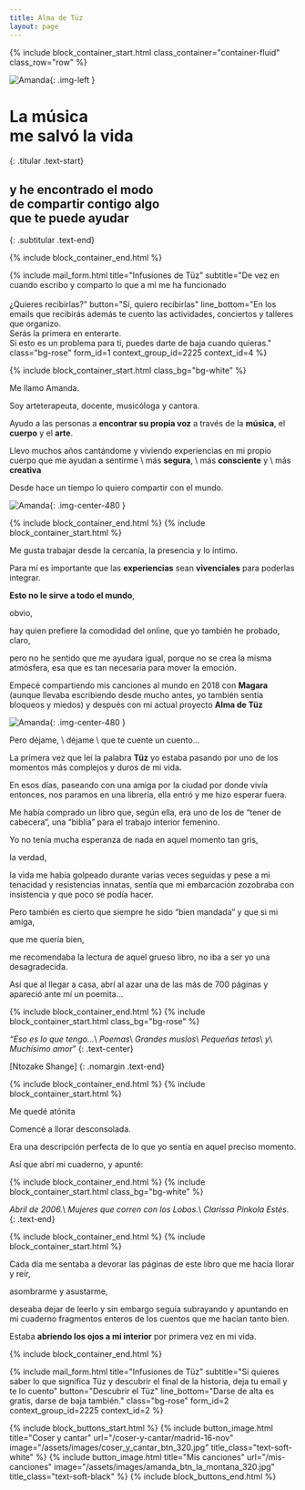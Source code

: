 ```yaml
---
title: Alma de Tüz
layout: page
---
```


{% include block_container_start.html
  class_container="container-fluid"
  class_row="row"
%}

![Amanda](/assets/images/amanda_foto_alas_en_mi_480.jpg){: .img-left }

# La música<br>me salvó la vida
{: .titular .text-start}

## y he encontrado el modo<br>de compartir contigo algo<br>que te puede ayudar
{: .subtitular .text-end}

{% include block_container_end.html %}

{% include mail_form.html
   title="Infusiones de Tüz"
   subtitle="De vez en cuando escribo y comparto lo que a mí me ha funcionado<br><br>¿Quieres recibirlas?"
   button="Sí, quiero recibirlas"
   line_bottom="En los emails que recibirás además te cuento las actividades, conciertos y talleres que organizo.<br>Serás la primera en enterarte.<br>Si esto es un problema para ti, puedes darte de baja cuando quieras."
   class="bg-rose"
   form_id=1
   context_group_id=2225
   context_id=4
%}

{% include block_container_start.html
   class_bg="bg-white"
%}

Me llamo Amanda.

Soy arteterapeuta, docente, musicóloga y cantora.

Ayudo a las personas a **encontrar su propia voz** a través de la **música**, el **cuerpo** y el **arte**.

Llevo muchos años cantándome y viviendo experiencias en mi propio cuerpo que me ayudan a sentirme \\
más **segura**, \\
más **consciente** y \\
más **creativa**

Desde hace un tiempo lo quiero compartir con el mundo.

![Amanda](/assets/images/amanda_foto_desenchufadas_480.jpg){: .img-center-480 }

{% include block_container_end.html %}
{% include block_container_start.html %}

Me gusta trabajar desde la cercanía, la presencia y lo íntimo.

Para mí es importante que las **experiencias** sean **vivenciales** para poderlas integrar.

**Esto no le sirve a todo el mundo**,

obvio,

hay quien prefiere la comodidad del online, que yo también he probado, claro,

pero no he sentido que me ayudara igual, porque no se crea la misma atmósfera, esa que es tan necesaria para mover la emoción.

Empecé compartiendo mis canciones al mundo en 2018 con **Magara** (aunque llevaba escribiendo desde mucho antes, yo también sentía bloqueos y miedos) y después con mi actual proyecto **Alma de Tüz**

![Amanda](/assets/images/amanda_foto_la_cuadra_480.jpg){: .img-center-480 }

Pero déjame, \\
déjame \\
que te cuente un cuento…

La primera vez que leí la palabra **Tüz** yo estaba pasando por uno de los momentos más complejos y duros de mi vida.

En esos días, paseando con una amiga por la ciudad por donde vivía entonces, nos paramos en una librería, ella entró y me hizo esperar fuera.

Me había comprado un libro que, según ella, era uno de los de “tener de cabecera”, una “biblia” para el trabajo interior femenino.

Yo no tenía mucha esperanza de nada en aquel momento tan gris,

la verdad,

la vida me había golpeado durante varias veces seguidas y pese a mi tenacidad y resistencias innatas, sentía que mi embarcación zozobraba con insistencia y que poco se podía hacer.

Pero también es cierto que siempre he sido “bien mandada” y que si mi amiga,

que me quería bien,

me recomendaba la lectura de aquel grueso libro, no iba a ser yo una desagradecida.

Así que al llegar a casa, abrí al azar una de las más de 700 páginas y apareció ante mí un poemita...

{% include block_container_end.html %}
{% include block_container_start.html
   class_bg="bg-rose"
%}

_“Eso es lo que tengo..._\\
_Poemas_\\
_Grandes muslos_\\
_Pequeñas tetas_\\
_y_\\
_Muchísimo amor_”
{: .text-center}

[Ntozake Shange]
{: .nomargin .text-end}

{% include block_container_end.html %}
{% include block_container_start.html %}

Me quedé atónita

Comencé a llorar desconsolada.

Era una descripción perfecta de lo que yo sentía en aquel preciso momento.

Así que abrí mi cuaderno, y apunté:

{% include block_container_end.html %}
{% include block_container_start.html
   class_bg="bg-white"
%}

_Abril de 2006._\\
_Mujeres que corren con los Lobos._\\
_Clarissa Pinkola Estés._
{: .text-end}

{% include block_container_end.html %}
{% include block_container_start.html %}

Cada día me sentaba a devorar las páginas de este libro que me hacía llorar y reír,

asombrarme y asustarme,

deseaba dejar de leerlo y sin embargo seguía subrayando y apuntando en mi cuaderno fragmentos enteros de los cuentos que me hacían tanto bien. 

Estaba **abriendo los ojos a mi interior** por primera vez en mi vida.

{% include block_container_end.html %}

{% include mail_form.html
   title="Infusiones de Tüz"
   subtitle="Si quieres saber lo que significa Tüz y descubrir el final de la historia, deja tu email y te lo cuento"
   button="Descubrir el Tüz"
   line_bottom="Darse de alta es gratis, darse de baja también."
   class="bg-rose"
   form_id=2
   context_group_id=2225
   context_id=2
%}

{% include block_buttons_start.html %}
{% include button_image.html
   title="Coser y cantar"
   url="/coser-y-cantar/madrid-16-nov"
   image="/assets/images/coser_y_cantar_btn_320.jpg"
   title_class="text-soft-white"
%}
{% include button_image.html
   title="Mis canciones"
   url="/mis-canciones"
   image="/assets/images/amanda_btn_la_montana_320.jpg"
   title_class="text-soft-black"
%}
{% include block_buttons_end.html %}
